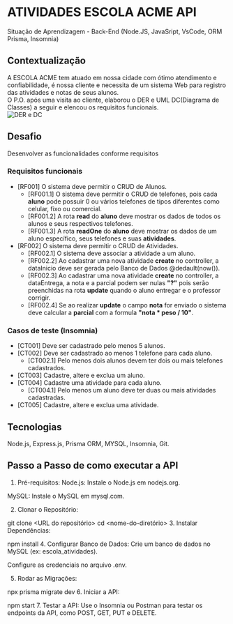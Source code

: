 # ATIVIDADES ESCOLA ACME API
Situação de Aprendizagem - Back-End (Node.JS, JavaSript, VsCode, ORM Prisma, Insomnia)
## Contextualização
A ESCOLA ACME tem atuado em nossa cidade com ótimo atendimento e confiabilidade, é nossa cliente e necessita de um sistema Web para registro das atividades e notas de seus alunos.<br>O P.O. após uma visita ao cliente, elaborou o DER e UML DC(Diagrama de Classes) a seguir e elencou os requisitos funcionais.<br>
![DER e DC](./docs/der-dc.png)
## Desafio
Desenvolver as funcionalidades conforme requisitos

### Requisitos funcionais
- [RF001] O sistema deve permitir o CRUD de Alunos.
    - [RF001.1] O sistema deve permitir o CRUD de telefones, pois cada **aluno** pode possuir 0 ou vários telefones de tipos diferentes como celular, fixo ou comercial.
    - [RF001.2] A rota **read** do **aluno** deve mostrar os dados de todos os alunos e seus respectivos telefones.
    - [RF001.3] A rota **readOne** do **aluno** deve mostrar os dados de um aluno específico, seus telefones e suas **atividades**.
- [RF002] O sistema deve permitir o CRUD de Atividades.
    - [RF002.1] O sistema deve associar a atividade a um aluno.
    - [RF002.2] Ao cadastrar uma nova atividade **create** no controller, a dataInicio deve ser gerada pelo Banco de Dados @dedault(now()).
    - [RF002.3] Ao cadastrar uma nova atividade **create** no controller, a dataEntrega, a nota e a parcial podem ser nulas **"?"** pois serão preenchidas na rota **update** quando o aluno entregar e o professor corrigir.
    - [RF002.4] Se ao realizar **update** o campo **nota** for enviado o sistema deve calcular a **parcial** com a formula **"nota * peso / 10"**.

### Casos de teste (Insomnia)
- [CT001] Deve ser cadastrado pelo menos 5 alunos.
- [CT002] Deve ser cadastrado ao menos 1 telefone para cada aluno.
    - [CT002.1] Pelo menos dois alunos devem ter dois ou mais telefones cadastrados.
- [CT003] Cadastre, altere e exclua um aluno.
- [CT004] Cadastre uma atividade para cada aluno.
    - [CT004.1] Pelo menos um aluno deve ter duas ou mais atividades cadastradas.
- [CT005] Cadastre, altere e exclua uma atividade.

## Tecnologias
Node.js, Express.js, Prisma ORM, MYSQL, Insomnia, Git.


## Passo a Passo de como executar a API
1. Pré-requisitos:
Node.js: Instale o Node.js em nodejs.org.

MySQL: Instale o MySQL em mysql.com.

2. Clonar o Repositório:

git clone <URL do repositório>
cd <nome-do-diretório>
3. Instalar Dependências:

npm install
4. Configurar Banco de Dados:
Crie um banco de dados no MySQL (ex: escola_atividades).

Configure as credenciais no arquivo .env.

5. Rodar as Migrações:

npx prisma migrate dev
6. Iniciar a API:


npm start
7. Testar a API:
Use o Insomnia ou Postman para testar os endpoints da API, como POST, GET, PUT e DELETE.
